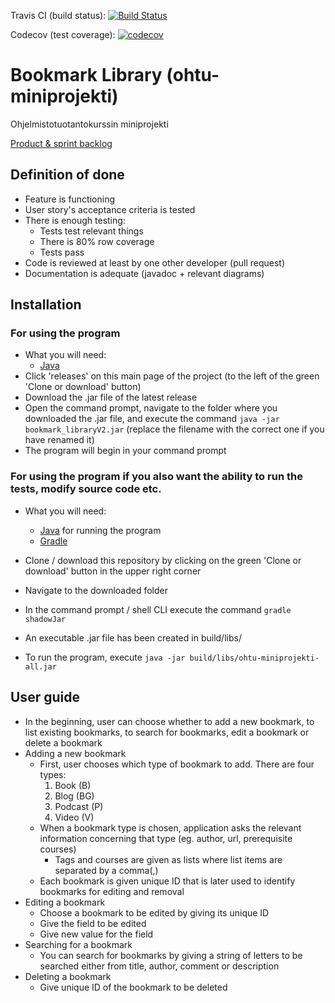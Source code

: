 Travis CI (build status): [![Build Status](https://travis-ci.org/anonOstrich/ohtu-miniprojekti.svg?branch=master)](https://travis-ci.org/anonOstrich/ohtu-miniprojekti)


Codecov (test coverage): [![codecov](https://codecov.io/gh/anonOstrich/ohtu-miniprojekti/branch/master/graph/badge.svg)](https://codecov.io/gh/anonOstrich/ohtu-miniprojekti)

# Bookmark Library (ohtu-miniprojekti)
Ohjelmistotuotantokurssin miniprojekti


[Product & sprint backlog](https://docs.google.com/spreadsheets/d/1JXfi_ZUgXKkfvnegcy7C4KUzVWvdBlr7t2WN6icuReA/edit#gid=0)


## Definition of done
- Feature is functioning
- User story's acceptance criteria is tested
- There is enough testing:
  - Tests test relevant things
  - There is 80% row coverage
  - Tests pass
- Code is reviewed at least by one other developer (pull request)
- Documentation is adequate (javadoc +  relevant diagrams)

## Installation

### For using the program

* What you will need: 
  * [Java](https://www.oracle.com/technetwork/java/javase/downloads/jre8-downloads-2133155.html)
* Click 'releases' on this main page of the project (to the left of the green 'Clone or download' button)
* Download the .jar file of the latest release 
* Open the command prompt, navigate to the folder where you downloaded the .jar file, and execute the command `java -jar bookmark_libraryV2.jar` (replace the filename with the correct one if you have renamed it)
* The program will begin in your command prompt

### For using the program if you also want the ability to run the tests, modify source code etc.

* What you will need: 
  * [Java](https://www.oracle.com/technetwork/java/javase/downloads/jre8-downloads-2133155.html) for running the program
  * [Gradle](https://gradle.org/install/)

* Clone / download this repository by clicking on the green 'Clone or download' button in the upper right corner
* Navigate to the downloaded folder 
* In the command prompt / shell CLI execute the command `gradle shadowJar`
* An executable .jar file has been created in build/libs/
* To run the program, execute `java -jar build/libs/ohtu-miniprojekti-all.jar`

## User guide
* In the beginning, user can choose whether to add a new bookmark, to list existing bookmarks, to search for bookmarks, edit a bookmark or delete a bookmark
* Adding a new bookmark
  * First, user chooses which type of bookmark to add. There are four types:
    1. Book (B)
    2. Blog (BG)
    3. Podcast (P)
    4. Video (V)
  * When a bookmark type is chosen, application asks the relevant information concerning that type (eg. author, url,  prerequisite courses)
    * Tags and courses are given as lists where list items are separated by a comma(,)
  * Each bookmark is given unique ID that is later used to identify bookmarks for editing and removal
* Editing a bookmark
  * Choose a bookmark to be edited by giving its unique ID
  * Give the field to be edited
  * Give new value for the field 
* Searching for a bookmark
  * You can search for bookmarks by giving a string of letters to be searched either from title, author, comment or description
* Deleting a bookmark
  * Give unique ID of the bookmark to be deleted
